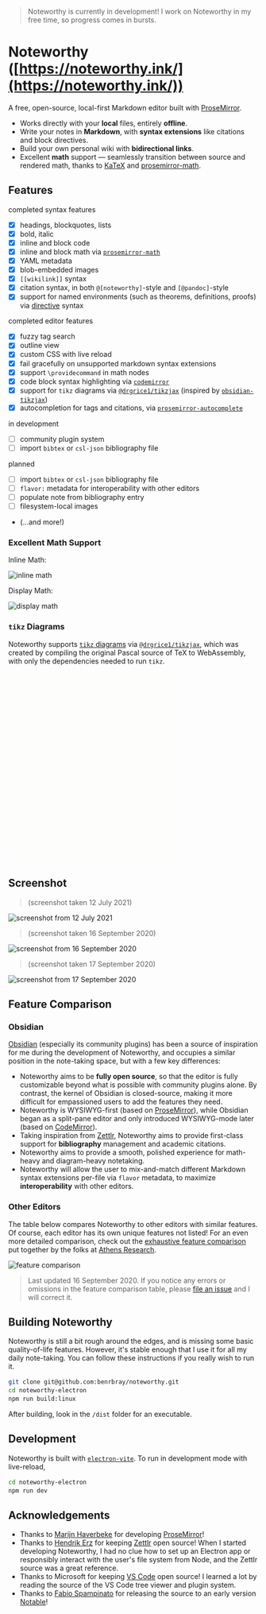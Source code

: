 > Noteworthy is currently in development!  I work on Noteworthy in my free time, so progress comes in bursts.


# Noteworthy ([https://noteworthy.ink/](https://noteworthy.ink/))

A free, open-source, local-first Markdown editor built with [ProseMirror](https://prosemirror.net/).

* Works directly with your **local** files, entirely **offline**.
* Write your notes in **Markdown**, with **syntax extensions** like citations and block directives. 
* Build your own personal wiki with **bidirectional links**.
* Excellent **math** support — seamlessly transition between source and rendered math, thanks to [KaTeX](https://katex.org/) and [prosemirror-math](https://github.com/benrbray/prosemirror-math).

## Features

completed syntax features

- [x] headings, blockquotes, lists
- [x] bold, italic
- [x] inline and block code
- [x] inline and block math via [`prosemirror-math`](https://github.com/benrbray/prosemirror-math)
- [x] YAML metadata
- [x] blob-embedded images
- [x] `[[wikilink]]` syntax
- [x] citation syntax, in both `@[noteworthy]`-style and `[@pandoc]`-style
- [x] support for named environments (such as theorems, definitions, proofs) via [directive](https://github.com/remarkjs/remark-directive) syntax

completed editor features

- [x] fuzzy tag search
- [x] outline view
- [x] custom CSS with live reload
- [x] fail gracefully on unsupported markdown syntax extensions
- [x] support `\providecommand` in math nodes
- [x] code block syntax highlighting via [`codemirror`](https://codemirror.net/)
- [x] support for `tikz` diagrams via [`@drgrice1/tikzjax`](https://github.com/drgrice1/tikzjax/tree/ww-modifications) (inspired by [`obsidian-tikzjax`](https://github.com/artisticat1/obsidian-tikzjax))
- [x] autocompletion for tags and citations, via [`prosemirror-autocomplete`](https://github.com/curvenote/editor/tree/main/packages/prosemirror-autocomplete)

in development

- [ ] community plugin system
- [ ] import `bibtex` or `csl-json` bibliography file

planned

- [ ] import `bibtex` or `csl-json` bibliography file
- [ ] `flavor:` metadata for interoperability with other editors
- [ ] populate note from bibliography entry
- [ ] filesystem-local images
- (...and more!)

### Excellent Math Support

Inline Math:

![inline math](img/prosemirror-math_inline.gif)

Display Math:

![display math](img/prosemirror-math_display.gif)

### `tikz` Diagrams

Noteworthy supports [`tikz` diagrams](https://www.overleaf.com/learn/latex/TikZ_package) via [`@drgrice1/tikzjax`](https://github.com/drgrice1/tikzjax/tree/ww-modifications), which was created by compiling the original Pascal source of TeX to WebAssembly, with only the dependencies needed to run `tikz`.

![](img/noteworthy-tikzjax.gif)

## Screenshot

> (screenshot taken 12 July 2021)

![screenshot from 12 July 2021](img/noteworthy_12july2021.png)


> (screenshot taken 16 September 2020)

![screenshot from 16 September 2020](img/noteworthy_16sept2020.png)

> (screenshot taken 17 September 2020)

![screenshot from 17 September 2020](img/noteworthy_17sept2020.png)

## Feature Comparison

### Obsidian

[Obsidian](https://obsidian.md/) (especially its community plugins) has been a source of inspiration for me during the development of Noteworthy, and occupies a similar position in the note-taking space, but with a few key differences:

* Noteworthy aims to be **fully open source**, so that the editor is fully customizable beyond what is possible with community plugins alone.  By contrast, the kernel of Obsidian is closed-source, making it more difficult for empassioned users to add the features they need.
* Noteworthy is WYSIWYG-first (based on [ProseMirror](https://prosemirror.net/)), while Obsidian began as a split-pane editor and only introduced WYSIWYG-mode later (based on [CodeMirror](https://codemirror.net/)).
* Taking inspiration from [Zettlr](https://www.zettlr.com/), Noteworthy aims to provide first-class support for **bibliography** management and academic citations.
* Noteworthy aims to provide a smooth, polished experience for math-heavy and diagram-heavy notetaking.
* Noteworthy will allow the user to mix-and-match different Markdown syntax extensions per-file via `flavor` metadata, to maximize **interoperability** with other editors.

### Other Editors

The table below compares Noteworthy to other editors with similar features.  Of course, each editor has its own unique features not listed!  For an even more detailed comparison, check out the [exhaustive feature comparison](https://www.notion.so/db13644f08144495ad9877f217a161a1?v=ff6777802811416ba08dc114e0b11837) put together by the folks at [Athens Research](https://github.com/athensresearch/athens).

![feature comparison](img/noteworthy-comparison_16sept2020.png)

> Last updated 16 September 2020.  If you notice any errors or omissions in the feature comparison table, please [file an issue](https://github.com/benrbray/noteworthy/issues/new/choose) and I will correct it.

## Building Noteworthy

Noteworthy is still a bit rough around the edges, and is missing some basic quality-of-life features.  However, it's stable enough that I use it for all my daily note-taking.  You can follow these instructions if you really wish to run it.

```bash
git clone git@github.com:benrbray/noteworthy.git
cd noteworthy-electron
npm run build:linux
```

After building, look in the `/dist` folder for an executable.

## Development

Noteworthy is built with [`electron-vite`](https://evite.netlify.app/).  To run in development mode with live-reload,

```bash
cd noteworthy-electron
npm run dev
```

## Acknowledgements

* Thanks to [Marijn Haverbeke](https://marijnhaverbeke.nl/) for developing [ProseMirror](https://prosemirror.net/)!
* Thanks to [Hendrik Erz](https://github.com/nathanlesage) for keeping [Zettlr](https://github.com/Zettlr/Zettlr) open source!  When I started developing Noteworthy, I had no clue how to set up an Electron app or responsibly interact with the user's file system from Node, and the Zettlr source was a great reference.
* Thanks to Microsoft for keeping [VS Code](https://github.com/Microsoft/vscode) open source!  I learned a lot by reading the source of the VS Code tree viewer and plugin system.
* Thanks to [Fabio Spampinato](https://fabiospampinato.com/) for releasing the source to an early version [Notable](https://github.com/notable/notable)!